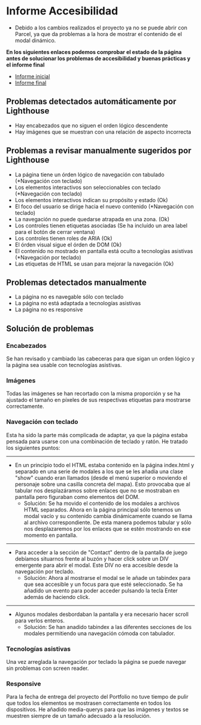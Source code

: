 # Informe Accesibilidad
* Debido a los cambios realizados el proyecto ya no se puede abrir con Parcel, ya que da problemas a la hora de mostrar el contenido de el modal dinámico.

**En los siguientes enlaces podemos comprobar el estado de la página antes de solucionar los problemas de accesibilidad y buenas prácticas y el informe final**

* [Informe inicial](/Lighthouse/Lighthouse_inicial.html)
* [Informe final](/Lighthouse/Lighthouse_final.html)
## Problemas detectados automáticamente por Lighthouse
* Hay encabezados que no siguen el orden lógico descendente
* Hay imágenes que se muestran con una relación de aspecto incorrecta
## Problemas a revisar manualmente sugeridos por Lighthouse
* La página tiene un órden lógico de navegación con tabulado (*Navegación con teclado)
* Los elementos interactivos son seleccionables con teclado (*Navegación con teclado)
* Los elementos interactivos indican su propósito y estado (Ok)
* El foco del usuario se dirige hacia el nuevo contenido (*Navegación con teclado)
* La navegación no puede quedarse atrapada en una zona. (Ok)
* Los controles tienen etiquetas asociadas (Se ha incluído un area label para el botón de cerrar ventana)
* Los controles tienen roles de ARIA (Ok)
* El órden visual sigue el órden de DOM (Ok)
* El contenido no mostrado en pantalla está oculto a tecnologías asistivas (*Navegación por teclado)
* Las etiquetas de HTML se usan para mejorar la navegación (Ok)

## Problemas detectados manualmente
* La página no es navegable sólo con teclado
* La página no está adaptada a tecnologías asistivas
* La página no es responsive
## Solución de problemas
### **Encabezados**
Se han revisado y cambiado las cabeceras para que sigan un orden lógico y la página sea usable con tecnologías asistivas.
### **Imágenes**
Todas las imágenes se han recortado con la misma proporción y se ha ajustado el tamaño en píxeles de sus respectivas etiquetas para mostrarse correctamente.
### **Navegación con teclado**
Esta ha sido la parte más complicada de adaptar, ya que la página estaba pensada para usarse con una combinación de teclado y ratón. He tratado los siguientes puntos:

---

* En un principio todo el HTML estaba contenido en la página index.html y separado en una serie de modales a los que se les añadía una clase "show" cuando eran llamados (desde el menú superior o moviendo el personaje sobre una casilla concreta del mapa). Esto provocaba que al tabular nos desplazáramos sobre enlaces que no se mostraban en pantalla pero figuraban como elementos del DOM.
    * Solución: Se ha movido el contenido de los modales a archivos HTML separados. Ahora en la página principal sólo tenemos un modal vacío y su contenido cambia dinámicamente cuando se llama al archivo correspondiente. De esta manera podemos tabular y sólo nos desplazaremos por los enlaces que se estén mostrando en ese momento en pantalla.

---

* Para acceder a la sección de "Contact" dentro de la pantalla de juego debíamos situarnos frente al buzón y hacer click sobre un DIV emergente para abrir el modal. Este DIV no era accesible desde la navegación por teclado.
    * Solución: Ahora al mostrarse el modal se le añade un tabindex para que sea accesible y un focus para que esté seleccionado. Se ha añadido un evento para poder acceder pulsando la tecla Enter además de haciendo click.

---

* Algunos modales desbordaban la pantalla y era necesario hacer scroll para verlos enteros.
    * Solución: Se han anadido tabindex a las diferentes secciones de los modales permitiendo una navegación cómoda con tabulador.

### **Tecnologías asistivas**

Una vez arreglada la navegación por teclado la página se puede navegar sin problemas con screen reader.

### **Responsive**

Para la fecha de entrega del proyecto del Portfolio no tuve tiempo de pulir que todos los elementos se mostrasen correctamente en todos los dispositivos. He añadido media-querys para que las imágenes y textos se muestren siempre de un tamaño adecuado a la resolución.